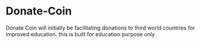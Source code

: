 # Donate-Coin
Donate Coin will initially be facilitating donations to third world countries for improved education.
this is built for education purpose only
